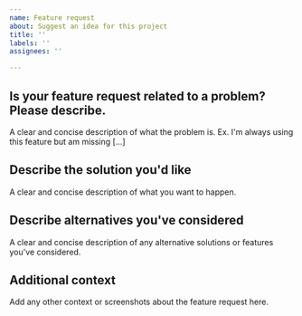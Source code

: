 ```yaml
---
name: Feature request
about: Suggest an idea for this project
title: ''
labels: ''
assignees: ''

---
```


## Is your feature request related to a problem? Please describe.
A clear and concise description of what the problem is. Ex. I'm always using this feature but am missing [...]

## Describe the solution you'd like
A clear and concise description of what you want to happen. 

## Describe alternatives you've considered
A clear and concise description of any alternative solutions or features you've considered.

## Additional context
Add any other context or screenshots about the feature request here.
